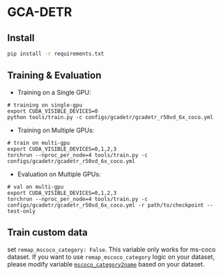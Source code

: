 # GCA-DETR

## Install

```bash
pip install -r requirements.txt
```

## Training & Evaluation

- Training on a Single GPU:

```shell
# training on single-gpu
export CUDA_VISIBLE_DEVICES=0
python tools/train.py -c configs/gcadetr/gcadetr_r50vd_6x_coco.yml
```

- Training on Multiple GPUs:

```shell
# train on multi-gpu
export CUDA_VISIBLE_DEVICES=0,1,2,3
torchrun --nproc_per_node=4 tools/train.py -c configs/gcadetr/gcadetr_r50vd_6x_coco.yml
```

- Evaluation on Multiple GPUs:

```shell
# val on multi-gpu
export CUDA_VISIBLE_DEVICES=0,1,2,3
torchrun --nproc_per_node=4 tools/train.py -c configs/gcadetr/gcadetr_r50vd_6x_coco.yml -r path/to/checkpoint --test-only
```

## Train custom data

set `remap_mscoco_category: False`. This variable only works for ms-coco dataset. If you want to use `remap_mscoco_category` logic on your dataset, please modify variable [`mscoco_category2name`](https://github.com/lyuwenyu/RT-DETR/blob/main/rtdetr_pytorch/src/data/coco/coco_dataset.py#L154) based on your dataset.